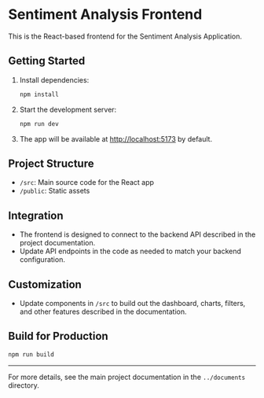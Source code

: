 # Sentiment Analysis Frontend

This is the React-based frontend for the Sentiment Analysis Application.

## Getting Started

1. Install dependencies:
   ```bash
   npm install
   ```
2. Start the development server:
   ```bash
   npm run dev
   ```
3. The app will be available at [http://localhost:5173](http://localhost:5173) by default.

## Project Structure
- `/src`: Main source code for the React app
- `/public`: Static assets

## Integration
- The frontend is designed to connect to the backend API described in the project documentation.
- Update API endpoints in the code as needed to match your backend configuration.

## Customization
- Update components in `/src` to build out the dashboard, charts, filters, and other features described in the documentation.

## Build for Production
```bash
npm run build
```

---

For more details, see the main project documentation in the `../documents` directory.
